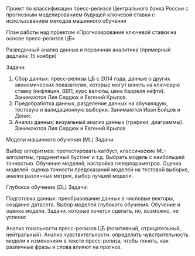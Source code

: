 Проект по классификации пресс-релизов Центрального банка России с прогнозным моделированием будущей ключевой ставки с использованием методов машинного обучения

План работы над проектом «Прогнозирование ключевой ставки на основе пресс-релизов ЦБ»

Разведочный анализ данных и первичная аналитика
(примерный дедлайн: 15 ноября)

Задачи:

1) Сбор данных: пресс-релизы ЦБ с 2014 года, данные о других экономических показателях, которые могут влиять на ключевую ставку (инфляция, ВВП, курс валюты, цена барреля нефти). Занимаются Лия Сердюк и Евгений Крылов.
2) Предобработка данных, разделение данных на обучающую, тестовую и валидационную выборки. Занимаются Иван Бойцов и Денис.
3) Анализ данных: визуальный анализ данных (графики, диаграммы). Занимаются Лия Сердюк и Евгений Крылов

Модели машинного обучения (ML) Задачи:

Выбор алгоритмов: протестировать катбуст, классические ML-алгоритмы, градиентный бустинг и т.д. Выбрать модель с наибольшей точностью. Обучение моделей, настройка гиперпараметров. Оценка моделей: оценка точности предсказаний моделей на тестовой выборке, анализ различных метрик, выбор лучшей модели. 

Глубокое обучение (DL) Задачи:

Подготовка данных: преобразование данных в числовые векторы, создание датасета. Выбор моделей глубокого обучения. Обучение и оценка модели. Задачи, которые хочется сделать, но, возможно, не успеем:

Анализ тональности пресс-релизов ЦБ (позитивный, отрицательный, нейтральный). Анализ чувствительности: определить чувствительность модели к изменениям в тексте пресс-релиза, чтобы понять, как различные фразы и слова влияют на прогноз.
